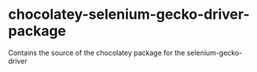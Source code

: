 # chocolatey-selenium-gecko-driver-package
Contains the source of the chocolatey package for the selenium-gecko-driver
